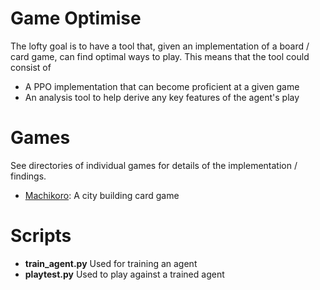 
# Game Optimise

The lofty goal is to have a tool that, given an implementation of a board / card game, can find optimal ways to play. 
This means that the tool could consist of 
* A PPO implementation that can become proficient at a given game
* An analysis tool to help derive any key features of the agent's play

# Games

See directories of individual games for details of the implementation / findings.

* [Machikoro](machikoro): A city building card game

# Scripts
* **train_agent.py** Used for training an agent
* **playtest.py** Used to play against a trained agent


